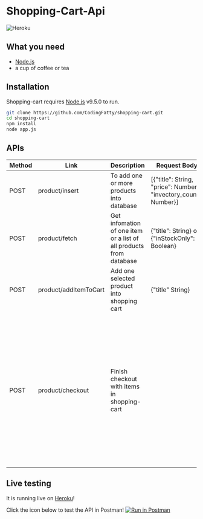 # Shopping-Cart-Api
![Heroku](https://heroku-badge.herokuapp.com/?app=shopping-cart-challenge)

## What you need
- [Node.js](https://nodejs.org/)
- a cup of coffee or tea

## Installation
Shopping-cart requires [Node.js](https://nodejs.org/) v9.5.0 to run.
```sh
git clone https://github.com/CodingFatty/shopping-cart.git
cd shopping-cart
npm install
node app.js
```
## APIs
| Method | Link | Description | Request Body | Remarks |
| ------| -----| ------ | ----- | ---- |
| POST | product/insert | To add one or more products into database| [{"title": String, "price": Number, "invectory_count": Number}]
| POST | product/fetch | Get infomation of one item or a list of all products from database | {"title": String} or {"inStockOnly": Boolean} |
| POST | product/addItemToCart | Add one selected product into shopping cart | {"title" String}|
| POST | product/checkout | Finish checkout with items in shopping-cart | | I made it POST because I think it will accept  customer infomation when they are going to finish the purchase. However, It has empty body in the Postman template now.| 

## Live testing
It is running live on [Heroku](http://shopping-cart-challenge.herokuapp.com/)!

Click the icon below to test the API in Postman!
[![Run in Postman](https://run.pstmn.io/button.svg)](https://www.getpostman.com/collections/4ab7f0f916b181d0f975)